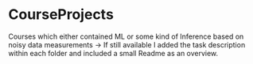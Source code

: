 # CourseProjects
Courses which either contained ML or some kind of Inference based on noisy data measurements
  -> If still available I added the task description within each folder and included a small Readme as an overview.
